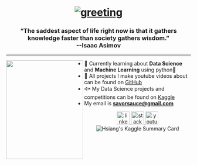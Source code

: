 <h1 align="center">
<a href="https://git.io/typing-svg"><img src="https://readme-typing-svg.herokuapp.com?lines=Hey+there,+I'm+SavorSauce+%F0%9F%98%87" alt="greeting"/></a>
</h1>

<h3 align="center">“The saddest aspect of life right now is that it gathers knowledge faster than society gathers wisdom.”
  <br>
--Isaac Asimov</h3>
<hr>

<img align="left" height="270" width="210" src="https://3327764216-files.gitbook.io/~/files/v0/b/gitbook-x-prod.appspot.com/o/spaces%2F22VnR50PeDhOxZA8vMOm%2Fuploads%2FOCSyQCDlLOksHGZSyhrL%2FVoidWizard.jpg?alt=media&token=bcb3df27-c115-4e34-9ea0-03f54c71e89d">

- 👾 Currently learning about **Data Science** and **Machine Learning** using python🐍
- 🌟 All projects I make youtube videos about can be found on [GitHub](https://github.com/SavorSauc3)
- 🐟 My Data Science projects and competitions can be found on [Kaggle](https://www.kaggle.com/nathaniellybrand)
- My email is **savorsauce@gmail.com**

<div align="center">
<a href="https://www.linkedin.com/in/nathaniel-lybrand-4b7664276/" target="_blank">
<img src="https://img.shields.io/static/v1?message=LinkedIn&logo=linkedin&label=&color=0077B5&logoColor=white&labelColor=&style=for-the-badge" height="35" alt="linkedin logo" />
</a>
<a href="https://stackoverflow.com/users/22069316/savorsauce" target="_blank">
<img src="https://img.shields.io/static/v1?message=Stackoverflow&logo=stackoverflow&label=&color=FE7A16&logoColor=white&labelColor=&style=for-the-badge" height="35" alt="stackoverflow logo" />
</a>
<a href="https://www.youtube.com/channel/UCHChdE1CU1xzONQMevxfvcw" target="_blank">
<img src="https://img.shields.io/badge/YouTube-FF0000?style=for-the-badge&logo=youtube&logoColor=white" height="35" alt="youtube logo" />
</a>
</div>

<div align="center">
<img src="https://kaggle-card.chienhsiang-hung.eu.org/api/svg?SavorSauc3" alt="Hsiang's Kaggle Summary Card">
</div>
